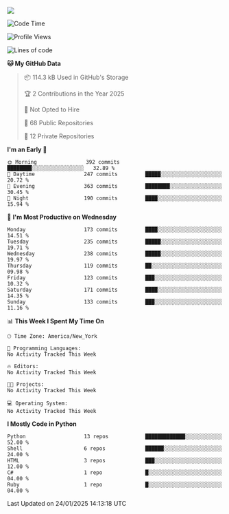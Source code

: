 
![](https://hit.yhype.me/github/profile?user_id=44564111)
<!--START_SECTION:waka-->
![Code Time](http://img.shields.io/badge/Code%20Time-24%20hrs%2049%20mins-blue)

![Profile Views](http://img.shields.io/badge/Profile%20Views-14-blue)

![Lines of code](https://img.shields.io/badge/From%20Hello%20World%20I%27ve%20Written-5.2%20million%20lines%20of%20code-blue)

**🐱 My GitHub Data** 

> 📦 114.3 kB Used in GitHub's Storage 
 > 
> 🏆 2 Contributions in the Year 2025
 > 
> 🚫 Not Opted to Hire
 > 
> 📜 68 Public Repositories 
 > 
> 🔑 12 Private Repositories 
 > 
**I'm an Early 🐤** 

```text
🌞 Morning                392 commits         ████████░░░░░░░░░░░░░░░░░   32.89 % 
🌆 Daytime                247 commits         █████░░░░░░░░░░░░░░░░░░░░   20.72 % 
🌃 Evening                363 commits         ████████░░░░░░░░░░░░░░░░░   30.45 % 
🌙 Night                  190 commits         ████░░░░░░░░░░░░░░░░░░░░░   15.94 % 
```
📅 **I'm Most Productive on Wednesday** 

```text
Monday                   173 commits         ████░░░░░░░░░░░░░░░░░░░░░   14.51 % 
Tuesday                  235 commits         █████░░░░░░░░░░░░░░░░░░░░   19.71 % 
Wednesday                238 commits         █████░░░░░░░░░░░░░░░░░░░░   19.97 % 
Thursday                 119 commits         ██░░░░░░░░░░░░░░░░░░░░░░░   09.98 % 
Friday                   123 commits         ███░░░░░░░░░░░░░░░░░░░░░░   10.32 % 
Saturday                 171 commits         ████░░░░░░░░░░░░░░░░░░░░░   14.35 % 
Sunday                   133 commits         ███░░░░░░░░░░░░░░░░░░░░░░   11.16 % 
```


📊 **This Week I Spent My Time On** 

```text
🕑︎ Time Zone: America/New_York

💬 Programming Languages: 
No Activity Tracked This Week

🔥 Editors: 
No Activity Tracked This Week

🐱‍💻 Projects: 
No Activity Tracked This Week

💻 Operating System: 
No Activity Tracked This Week
```

**I Mostly Code in Python** 

```text
Python                   13 repos            █████████████░░░░░░░░░░░░   52.00 % 
Shell                    6 repos             ██████░░░░░░░░░░░░░░░░░░░   24.00 % 
HTML                     3 repos             ███░░░░░░░░░░░░░░░░░░░░░░   12.00 % 
C#                       1 repo              █░░░░░░░░░░░░░░░░░░░░░░░░   04.00 % 
Ruby                     1 repo              █░░░░░░░░░░░░░░░░░░░░░░░░   04.00 % 
```




 Last Updated on 24/01/2025 14:13:18 UTC
<!--END_SECTION:waka-->
